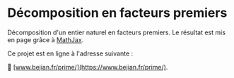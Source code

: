 # Décomposition en facteurs premiers

Décomposition d'un entier naturel en facteurs premiers. Le résultat est mis en page grâce à [MathJax](https://www.mathjax.org).

Ce projet est en ligne à l'adresse suivante : 

🚀  [www.bejian.fr/prime/](https://www.bejian.fr/prime/).
